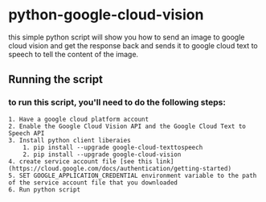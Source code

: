 # python-google-cloud-vision
this simple python script will show you how to send an image to google cloud vision and get the response back and sends it to google cloud text to speech to tell the content of the image.

## Running the script
### to run this script, you'll need to do the following steps:
	1. Have a google cloud platform account
	2. Enable the Google Cloud Vision API and the Google Cloud Text to Speech API
	3. Install python client liberaies
		1. pip install --upgrade google-cloud-texttospeech
		2. pip install --upgrade google-cloud-vision
	4. create service account file [see this link](https://cloud.google.com/docs/authentication/getting-started)
	5. SET GOOGLE_APPLICATION_CREDENTIAL environment variable to the path of the service account file that you downloaded
	6. Run python script

